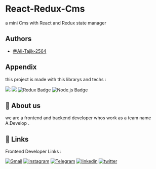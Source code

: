 # React-Redux-Cms

a mini Cms with React and Redux state manager

## Authors

- [@Ali-Tajik-2564](https://github.com/Ali-Tajik-2564)

## Appendix

this project is made with this librarys and techs :

![](https://img.shields.io/badge/JavaScript-323330?style=for-the-badge&logo=javascript&logoColor=F7DF1E)
![](https://img.shields.io/badge/React-20232A?style=for-the-badge&logo=react&logoColor=61DAFB)
![Redux Badge](https://img.shields.io/badge/Redux-764ABC?logo=redux&logoColor=fff&style=for-the-badge)
![Node.js Badge](https://img.shields.io/badge/Node.js-393?logo=nodedotjs&logoColor=fff&style=for-the-badge)

## 🚀 About us

we are a frontend and backend developer whos work as a team name A.Develop .

## 🔗 Links

Frontend Developer Links :

[![Gmail](https://img.shields.io/badge/Gmail-D14836?style=for-the-badge&logo=gmail&logoColor=white)](ali.tajik.1385.a@gmail.com)
[![instagram](https://img.shields.io/badge/Instagram-E4405F?style=for-the-badge&logo=instagram&logoColor=white)](https://instagram.com/__ali_tajik?igshid=MzNlNGNkZWQ4Mg==)
[![Telegram](https://img.shields.io/badge/Telegram-2CA5E0?style=for-the-badge&logo=telegram&logoColor=white)](https://t.me/https_ali_tajik)
[![linkedin](https://img.shields.io/badge/linkedin-0A66C2?style=for-the-badge&logo=linkedin&logoColor=white)](https://www.linkedin.com/in/ali-tajik-a28778243)
[![twitter](https://img.shields.io/badge/twitter-1DA1F2?style=for-the-badge&logo=twitter&logoColor=white)](https://twitter.com/alit_2564?t=bHPK1XWrhMEMdTck_xBc8A&s=09)
